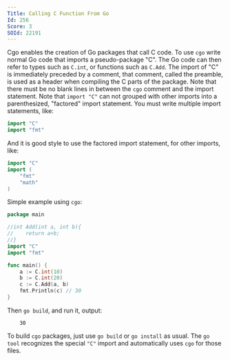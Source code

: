 ```yaml
---
Title: Calling C Function From Go
Id: 256
Score: 3
SOId: 22191
---
```

Cgo enables the creation of Go packages that call C code.
To use `cgo` write normal Go code that imports a pseudo-package "C". The Go code can then refer to types such as `C.int`, or functions such as `C.Add`.
The import of "C" is immediately preceded by a comment, that comment, called the preamble, is used as a header when compiling the C parts of the package.
Note that there must be no blank lines in between the `cgo` comment and the import statement.
Note that `import "C"` can not  grouped with other imports into a parenthesized, "factored" import statement. You must write multiple import statements, like:

```go
import "C"
import "fmt"
```

And it is good style to use the factored import statement, for other imports, like:

```go
import "C"
import (
    "fmt"
    "math"
)
```

Simple example using `cgo`:

```go
package main

//int Add(int a, int b){
//    return a+b;
//}
import "C"
import "fmt"

func main() {
    a := C.int(10)
    b := C.int(20)
    c := C.Add(a, b)
    fmt.Println(c) // 30
}
```

Then `go build`, and run it, output:

```text
    30
```

To build `cgo` packages, just use `go build` or `go install` as usual. The `go tool` recognizes the special `"C"` import and automatically uses `cgo` for those files.
